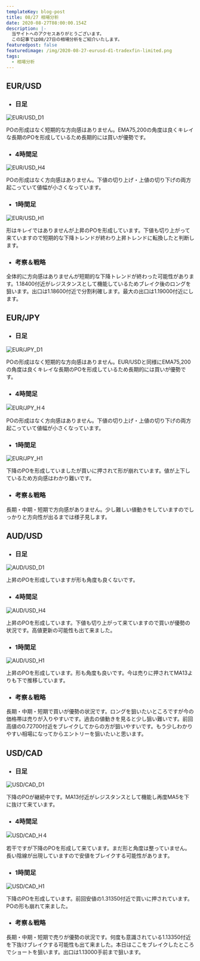 ```yaml
---
templateKey: blog-post
title: 08/27 相場分析
date: 2020-08-27T08:00:00.154Z
description: |-
  当サイトへのアクセスありがとうございます。
  この記事では08/27日の相場分析をご紹介いたします。
featuredpost: false
featuredimage: /img/2020-08-27-eurusd-d1-tradexfin-limited.png
tags:
  - 相場分析
---
```

## EUR/USD

* ### 日足

![EUR/USD_D1](/img/2020-08-27-eurusd-d1-tradexfin-limited.png)

POの形成はなく短期的な方向感はありません。EMA75,200の角度は良くキレイな長期のPOを形成しているため長期的には買いが優勢です。

* ### 4時間足

![EUR/USD_H4](/img/2020-08-27-eurusd-h4-tradexfin-limited.png)

POの形成はなく方向感はありません。下値の切り上げ・上値の切り下げの両方起こっていて値幅が小さくなっています。

* ### 1時間足

![EUR/USD_H1](/img/2020-08-27-eurusd-h1-tradexfin-limited.png)

形はキレイではありませんが上昇のPOを形成しています。下値も切り上がって来ていますので短期的な下降トレンドが終わり上昇トレンドに転換したと判断します。

* ### 考察＆戦略

全体的に方向感はありませんが短期的な下降トレンドが終わった可能性があります。1.18400付近がレジスタンスとして機能しているためブレイク後のロングを狙います。出口は1.18600付近で分割利確します。最大の出口は1.19000付近にします。


## EUR/JPY

* ### 日足

![EUR/JPY_D1](/img/2020-08-27-eurjpy-d1-tradexfin-limited.png)

POの形成はなく短期的な方向感はありません。EUR/USDと同様にEMA75,200の角度は良くキレイな長期のPOを形成しているため長期的には買いが優勢です。

* ### 4時間足

![EUR/JPY_H４](/img/2020-08-27-eurjpy-h4-tradexfin-limited.png)

POの形成はなく方向感はありません。下値の切り上げ・上値の切り下げの両方起こっていて値幅が小さくなっています。

* ### 1時間足

![EUR/JPY_H1](/img/2020-08-27-eurjpy-h1-tradexfin-limited.png)

下降のPOを形成していましたが買いに押されて形が崩れています。値が上下しているため方向感はわかり難いです。

* ### 考察＆戦略

長期・中期・短期で方向感がありません。少し難しい値動きをしていますのでしっかりと方向性が出るまでは様子見します。

## AUD/USD

* ### 日足

![AUD/USD_D1](/img/2020-08-27-audusd-d1-tradexfin-limited.png)

上昇のPOを形成していますが形も角度も良くないです。

* ### 4時間足

![AUD/USD_H4](/img/2020-08-27-audusd-h4-tradexfin-limited.png)

上昇のPOを形成しています。下値も切り上がって来ていますので買いが優勢の状況です。高値更新の可能性も出て来ました。

* ### 1時間足

![AUD/USD_H1](/img/2020-08-27-audusd-h1-tradexfin-limited.png)

上昇のPOを形成しています。形も角度も良いです。今は売りに押されてMA13よりも下で推移しています。

* ### 考察＆戦略

長期・中期・短期で買いが優勢の状況です。ロングを狙いたいところですが今の価格帯は売りが入りやすいです。過去の値動きを見ると少し狙い難いです。前回高値の0.72700付近をブレイクしてからの方が狙いやすいです。もう少しわかりやすい相場になってからエントリーを狙いたいと思います。

## USD/CAD

* ### 日足

![USD/CAD_D1](/img/2020-08-27-usdcad-d1-tradexfin-limited.png)

下降のPOが継続中です。MA13付近がレジスタンスとして機能し再度MA5を下に抜けて来ています。

* ### 4時間足

![USD/CAD_H４](/img/2020-08-27-usdcad-h4-tradexfin-limited.png)

若干ですが下降のPOを形成して来ています。まだ形と角度は整っていません。長い陰線が出現していますので安値をブレイクする可能性があります。

* ### 1時間足

![USD/CAD_H1](/img/2020-08-27-usdcad-h1-tradexfin-limited.png)

下降のPOを形成しています。前回安値の1.31350付近で買いに押されています。POの形も崩れて来ました。

* ### 考察＆戦略

長期・中期・短期で売りが優勢の状況です。何度も意識されている1.13350付近を下抜けブレイクする可能性も出て来ました。本日はここをブレイクしたところでショートを狙います。出口は1.13000手前まで狙います。

